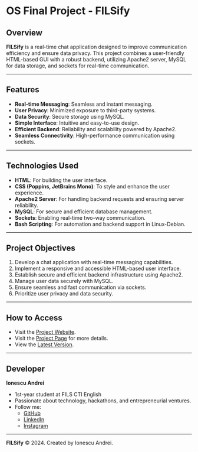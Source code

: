 # OS Final Project - FILSify

## Overview

**FILSify** is a real-time chat application designed to improve communication efficiency and ensure data privacy. This project combines a user-friendly HTML-based GUI with a robust backend, utilizing Apache2 server, MySQL for data storage, and sockets for real-time communication.

---

## Features

- **Real-time Messaging**: Seamless and instant messaging.
- **User Privacy**: Minimized exposure to third-party systems.
- **Data Security**: Secure storage using MySQL.
- **Simple Interface**: Intuitive and easy-to-use design.
- **Efficient Backend**: Reliability and scalability powered by Apache2.
- **Seamless Connectivity**: High-performance communication using sockets.

---

## Technologies Used

- **HTML**: For building the user interface.
- **CSS (Poppins, JetBrains Mono)**: To style and enhance the user experience.
- **Apache2 Server**: For handling backend requests and ensuring server reliability.
- **MySQL**: For secure and efficient database management.
- **Sockets**: Enabling real-time two-way communication.
- **Bash Scripting**: For automation and backend support in Linux-Debian.

---

## Project Objectives

1. Develop a chat application with real-time messaging capabilities.
2. Implement a responsive and accessible HTML-based user interface.
3. Establish secure and efficient backend infrastructure using Apache2.
4. Manage user data securely with MySQL.
5. Ensure seamless and fast communication via sockets.
6. Prioritize user privacy and data security.

---

## How to Access

- Visit the [Project Website](https://ionescuaandrei.github.io/OS-HW/).
- Visit the [Project Page](project.html) for more details.
- View the [Latest Version](https://github.com/ionescuaandrei/OS-HW).

---

## Developer

**Ionescu Andrei**
- 1st-year student at FILS CTI English
- Passionate about technology, hackathons, and entrepreneurial ventures.
- Follow me:
  - [GitHub](https://github.com/ionescuaandrei)
  - [LinkedIn](https://www.linkedin.com/in/ionescuaandrei/)
  - [Instagram](https://www.instagram.com/ionescuaandrei/)

---


**FILSify** © 2024. Created by Ionescu Andrei.
